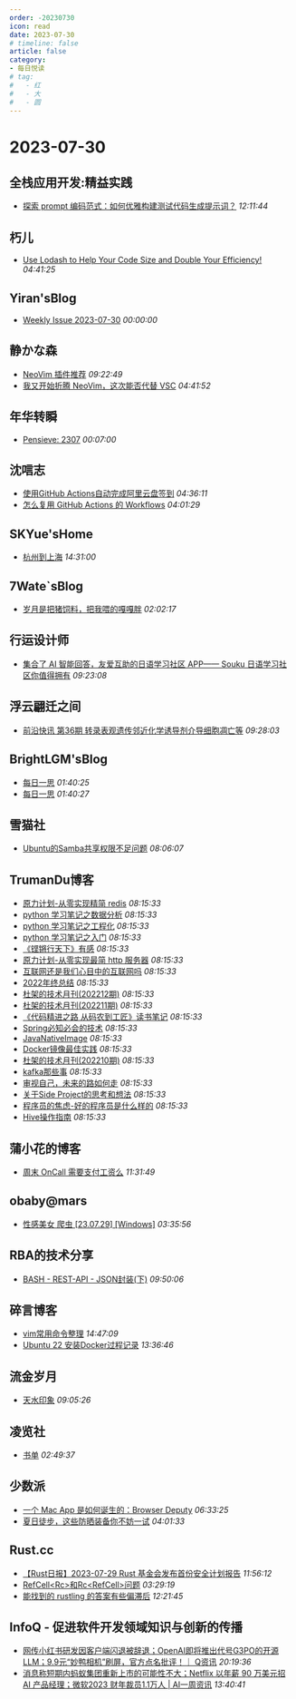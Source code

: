 ```yaml
---
order: -20230730
icon: read
date: 2023-07-30
# timeline: false
article: false
category:
- 每日悦读
# tag:
#   - 红
#   - 大
#   - 圆
---
```


# 2023-07-30 
## 全栈应用开发:精益实践<span></span>
* [探索 prompt 编码范式：如何优雅构建测试代码生成提示词？](http://www.phodal.com/blog/how-to-encoding-prompt/) *12:11:44* 
## 朽儿<span></span>
* [Use Lodash to Help Your Code Size and Double Your Efficiency!](https://javascript.plainenglish.io/use-lodash-let-your-code-size-and-double-your-efficiency-2924f0964820?source=rss-c3917681a8f5------2) *04:41:25* 
## Yiran'sBlog<span></span>
* [Weekly Issue 2023-07-30](https://zdyxry.github.io/2023/07/30/Weekly-Issue-2023-07-30/) *00:00:00* 
## 静かな森<span></span>
* [NeoVim 插件推荐](https://innei.in/posts/Z-Turn/nvim-plugin-recommend) *09:22:49* 
* [我又开始折腾 NeoVim，这次能否代替 VSC](https://innei.in/posts/Z-Turn/nvim-lua-config-init) *04:41:52* 
## 年华转瞬<span></span>
* [Pensieve: 2307](https://xiaket.github.io/2023/pensieve-2307.html) *00:07:00* 
## 沈唁志<span></span>
* [使用GitHub Actions自动完成阿里云盘签到](https://qq52o.me/2820.html) *04:36:11* 
* [怎么复用 GitHub Actions 的 Workflows](https://qq52o.me/2819.html) *04:01:29* 
## SKYue'sHome<span></span>
* [杭州到上海](https://www.skyue.com/23073022.html) *14:31:00* 
## 7Wate`sBlog<span></span>
* [岁月是把猪饲料，把我喂的嘎嘎胖](https://blog.7wate.com/?p=115) *02:02:17* 
## 行运设计师<span></span>
* [集合了 AI 智能回答，友爱互助的日语学习社区 APP—— Souku 日语学习社区你值得拥有](https://www.luckydesigner.space/japanese-learning-app-souku-recommends/) *09:23:08* 
## 浮云翩迁之间<span></span>
* [前沿快讯 第36期 转录表观遗传邻近化学诱导剂介导细胞凋亡等](https://blognas.hwb0307.com/other/5437) *09:28:03* 
## BrightLGM'sBlog<span></span>
* [每日一思](http://brightliao.com/2023/07/24/daily-thought/) *01:40:25* 
* [每日一思](http://brightliao.com/2023/07/24/daily-thoughts/) *01:40:27* 
## 雪猫社<span></span>
* [Ubuntu的Samba共享权限不足问题](https://www.yukicat.net/2968/) *08:06:07* 
## TrumanDu博客<span></span>
* [原力计划-从零实现精简 redis](http://blog.trumandu.top/2023/06/04/%E5%8E%9F%E5%8A%9B%E8%AE%A1%E5%88%92-%E4%BB%8E%E9%9B%B6%E5%AE%9E%E7%8E%B0%E7%B2%BE%E7%AE%80-redis/) *08:15:33* 
* [python 学习笔记之数据分析](http://blog.trumandu.top/2023/05/29/python-%E5%AD%A6%E4%B9%A0%E7%AC%94%E8%AE%B0%E4%B9%8B%E6%95%B0%E6%8D%AE%E5%88%86%E6%9E%90/) *08:15:33* 
* [python 学习笔记之工程化](http://blog.trumandu.top/2023/05/29/python-%E5%AD%A6%E4%B9%A0%E7%AC%94%E8%AE%B0%E4%B9%8B%E5%B7%A5%E7%A8%8B%E5%8C%96/) *08:15:33* 
* [python 学习笔记之入门](http://blog.trumandu.top/2023/05/29/python-%E5%AD%A6%E4%B9%A0%E7%AC%94%E8%AE%B0%E4%B9%8B%E5%85%A5%E9%97%A8/) *08:15:33* 
* [《铿锵行天下》有感](http://blog.trumandu.top/2023/05/18/%E3%80%8A%E9%93%BF%E9%94%B5%E8%A1%8C%E5%A4%A9%E4%B8%8B%E3%80%8B%E6%9C%89%E6%84%9F/) *08:15:33* 
* [原力计划-从零实现最简 http 服务器](http://blog.trumandu.top/2023/03/26/%E5%8E%9F%E5%8A%9B%E8%AE%A1%E5%88%92-%E4%BB%8E%E9%9B%B6%E5%AE%9E%E7%8E%B0%E6%9C%80%E7%AE%80-http-%E6%9C%8D%E5%8A%A1%E5%99%A8/) *08:15:33* 
* [互联网还是我们心目中的互联网吗](http://blog.trumandu.top/2023/03/20/%E4%BA%92%E8%81%94%E7%BD%91%E8%BF%98%E6%98%AF%E6%88%91%E4%BB%AC%E5%BF%83%E7%9B%AE%E4%B8%AD%E7%9A%84%E4%BA%92%E8%81%94%E7%BD%91%E5%90%97/) *08:15:33* 
* [2022年终总结](http://blog.trumandu.top/2023/02/22/2022%E5%B9%B4%E7%BB%88%E6%80%BB%E7%BB%93/) *08:15:33* 
* [杜架的技术月刊(202212期)](http://blog.trumandu.top/2022/12/29/%E6%9D%9C%E6%9E%B6%E7%9A%84%E6%8A%80%E6%9C%AF%E6%9C%88%E5%88%8A(202212%E6%9C%9F)/) *08:15:33* 
* [杜架的技术月刊(202211期)](http://blog.trumandu.top/2022/11/28/%E6%9D%9C%E6%9E%B6%E7%9A%84%E6%8A%80%E6%9C%AF%E6%9C%88%E5%88%8A(202211%E6%9C%9F)/) *08:15:33* 
* [《代码精进之路 从码农到工匠》读书笔记](http://blog.trumandu.top/2022/11/28/%E3%80%8A%E4%BB%A3%E7%A0%81%E7%B2%BE%E8%BF%9B%E4%B9%8B%E8%B7%AF-%E4%BB%8E%E7%A0%81%E5%86%9C%E5%88%B0%E5%B7%A5%E5%8C%A0%E3%80%8B%E8%AF%BB%E4%B9%A6%E7%AC%94%E8%AE%B0/) *08:15:33* 
* [Spring必知必会的技术](http://blog.trumandu.top/2022/11/07/spring%E5%BF%85%E7%9F%A5%E5%BF%85%E4%BC%9A%E7%9A%84%E6%8A%80%E6%9C%AF/) *08:15:33* 
* [JavaNativeImage](http://blog.trumandu.top/2022/11/07/javanativeimage/) *08:15:33* 
* [Docker镜像最佳实践](http://blog.trumandu.top/2022/11/07/docker%E9%95%9C%E5%83%8F%E6%9C%80%E4%BD%B3%E5%AE%9E%E8%B7%B5/) *08:15:33* 
* [杜架的技术月刊(202210期)](http://blog.trumandu.top/2022/10/24/%E6%9D%9C%E6%9E%B6%E7%9A%84%E6%8A%80%E6%9C%AF%E6%9C%88%E5%88%8A(202210%E6%9C%9F)/) *08:15:33* 
* [kafka那些事](http://blog.trumandu.top/2022/09/20/kafka%E9%82%A3%E4%BA%9B%E4%BA%8B/) *08:15:33* 
* [审视自己，未来的路如何走](http://blog.trumandu.top/2022/07/31/%E5%AE%A1%E8%A7%86%E8%87%AA%E5%B7%B1%EF%BC%8C%E6%9C%AA%E6%9D%A5%E7%9A%84%E8%B7%AF%E5%A6%82%E4%BD%95%E8%B5%B0/) *08:15:33* 
* [关于Side Project的思考和想法](http://blog.trumandu.top/2022/07/27/%E5%85%B3%E4%BA%8Eside-project%E7%9A%84%E6%80%9D%E8%80%83%E5%92%8C%E6%83%B3%E6%B3%95/) *08:15:33* 
* [程序员的焦虑-好的程序员是什么样的](http://blog.trumandu.top/2022/07/13/%E7%A8%8B%E5%BA%8F%E5%91%98%E7%9A%84%E7%84%A6%E8%99%91-%E5%A5%BD%E7%9A%84%E7%A8%8B%E5%BA%8F%E5%91%98%E6%98%AF%E4%BB%80%E4%B9%88%E6%A0%B7%E7%9A%84/) *08:15:33* 
* [Hive操作指南](http://blog.trumandu.top/2022/06/21/hive%E6%93%8D%E4%BD%9C%E6%8C%87%E5%8D%97/) *08:15:33* 
## 蒲小花的博客<span></span>
* [周末 OnCall 需要支付工资么](https://www.jackpu.com/zhou-mo-oncall-xu-yao-zhi-fu-gong-zi-yao/) *11:31:49* 
## obaby@mars<span></span>
* [性感美女 爬虫 \[23.07.29\] \[Windows\]](https://h4ck.org.cn/2023/07/%e6%80%a7%e6%84%9f%e7%be%8e%e5%a5%b3-%e7%88%ac%e8%99%ab-23-07-29-windows/) *03:35:56* 
## RBA的技术分享<span></span>
* [BASH - REST-API - JSON封装(下)](https://www.firfor.cn/articles/2023/06/11/1686450941534.html) *09:50:06* 
## 碎言博客<span></span>
* [vim常用命令整理](https://suiyan.cc/2023/20230730144709.html) *14:47:09* 
* [Ubuntu 22 安装Docker过程记录](https://suiyan.cc/2023/20230730133646.html) *13:36:46* 
## 流金岁月<span></span>
* [天水印象](https://iliu.org/4425.html) *09:05:26* 
## 凌览社<span></span>
* [书单](https://www.linglan01.cn/post/45) *02:49:37* 
## 少数派<span></span>
* [一个 Mac App 是如何诞生的：Browser Deputy](https://sspai.com/post/81494) *06:33:25* 
* [夏日徒步，这些防晒装备你不妨一试](https://sspai.com/post/81469) *04:01:33* 
## Rust.cc<span></span>
* [【Rust日报】2023-07-29 Rust 基金会发布首份安全计划报告](https://rustcc.cn/article?id=9adaffbd-ed00-4112-9567-09f40ca2c09c) *11:56:12* 
* [RefCell\<Rc\>和Rc\<RefCell\>问题](https://rustcc.cn/article?id=a5d3b36e-071b-45b5-9f8f-7bcf2081d4d5) *03:29:19* 
* [能找到的 rustling 的答案有些偏滞后](https://rustcc.cn/article?id=85adb0f0-e203-4e3a-8a32-e057b18dc4eb) *12:21:45* 
## InfoQ - 促进软件开发领域知识与创新的传播<span></span>
* [网传小红书研发因客户端闪退被辞退；OpenAI即将推出代号G3PO的开源LLM；9.9元“妙鸭相机”刷屏，官方点名批评！｜ Q资讯](https://www.infoq.cn/article/k88IJDAKAFeEDV2qKZFP?utm_source=rss&utm_medium=article) *20:19:36* 
* [消息称短期内蚂蚁集团重新上市的可能性不大；Netflix 以年薪 90 万美元招 AI 产品经理；微软2023 财年裁员1.1万人 | AI一周资讯](https://www.infoq.cn/article/O89515dBrIhaGjy2eL20?utm_source=rss&utm_medium=article) *13:40:41* 
